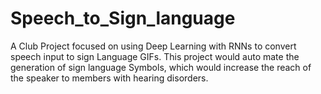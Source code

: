 # Speech_to_Sign_language
A Club Project focused on using Deep Learning with RNNs to convert speech input to sign Language GIFs. This project would auto mate the generation of sign language Symbols, which would increase the reach of the speaker to members with hearing disorders.
